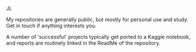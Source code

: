 JL

My repositories are generally public, but mostly for personal use and study.
Get in touch if anything interests you.

A number of 'successful' projects typically get ported to a Kaggle notebook, and reports are routinely linked in the ReadMe of the repository.

<!---
JL173/JL173 is a ✨ special ✨ repository because its `README.md` (this file) appears on your GitHub profile.
You can click the Preview link to take a look at your changes.
--->
